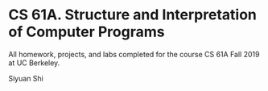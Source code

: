 # CS 61A. Structure and Interpretation of Computer Programs 

All homework, projects, and labs completed for the course CS 61A Fall 2019 at UC Berkeley.

Siyuan Shi  
